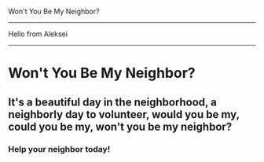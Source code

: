 Won't You Be My Neighbor?


*********
Hello from Aleksei
*********
# Won't You Be My Neighbor?

## It's a beautiful day in the neighborhood, a neighborly day to volunteer, would you be my, could you be my, won't you be my neighbor?

### Help your neighbor today!

